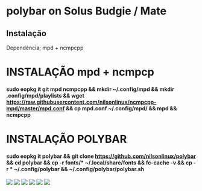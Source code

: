 # polybar on Solus Budgie / Mate

## Instalação

Dependência;
mpd + ncmpcpp

# INSTALAÇÃO mpd + ncmpcp
#### sudo eopkg it git mpd ncmpcpp && mkdir ~/.config/mpd && mkdir .config/mpd/playlists && wget https://raw.githubusercontent.com/nilsonlinux/ncmpcpp-mpd/master/mpd.conf && cp mpd.conf ~/.config/mpd/ && mpd && ncmpcpp


# INSTALAÇÃO POLYBAR
#### sudo eopkg it polybar && git clone https://github.com/nilsonlinux/polybar && cd polybar && cp -r fonts/* ~/.local/share/fonts && fc-cache -v && cp -r * ~/.config/polybar && ~/.config/polybar/polybar.sh

![](https://i.ibb.co/G7fQWKh/Captura-de-tela-em-2020-04-21-11-00-43.png)
![](https://i.ibb.co/VDqd4GB/Captura-de-tela-em-2020-04-21-11-00-39.png)
![](https://i.ibb.co/TM7n4Pn/Captura-de-tela-em-2020-04-21-11-00-33.png)
![](https://i.ibb.co/VCsv6sh/Captura-de-tela-em-2020-04-21-11-00-18.png)
![](https://i.ibb.co/WBdj562/Captura-de-tela-em-2020-04-21-10-37-15.png)
![](https://i.ibb.co/Qcj2PPH/Captura-de-tela-em-2020-04-21-10-36-36.png)
